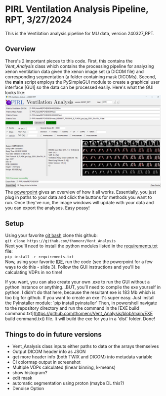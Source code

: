 # PIRL Ventilation Analysis Pipeline, RPT, 3/27/2024
This is the Ventilation analysis pipeline for MU data, version 240327_RPT.

## Overview
There's 2 important pieces to this code. First, this contains the *Vent_Analysis* class which contains the processing pipeline for analyzing xenon ventilation data given the xenon image set (a DICOM file) and corresponding segmentation (a folder containing mask DICOMs). Second, the __main__ script employs the PySimpleGUI module to create a graphical user interface [GUI] so the data can be processed easily. Here's what the GUI looks like:
![alt text](https://github.com/thomenr/Vent_Analysis/blob/main/GUI.png)
The [powerpoint](https://github.com/thomenr/Vent_Analysis/blob/main/Vent_Analysis.pptx) gives an overview of how it all works. Essentially, you just plug in paths to your data and click the buttons for methods you want to run. Once they've run, the image windows will update with your data and you can export the analyses. Easy peasy!

## Setup
Using your favorite [git bash](https://git-scm.com/downloads) clone this github:  
`git clone https://github.com/thomenr/Vent_Analysis`  
Next you'll need to install the python modules listed in the [requirements.txt](https://github.com/thomenr/Vent_Analysis/blob/main/requirements.txt) file:  
`pip install -r requirements.txt`  
Now, using your favorite [IDE](https://code.visualstudio.com/download), run the code (see the powerpoint for a few ways to do this - slide 3).
Follow the GUI instructions and you'll be calculating VDPs in no time!  

If you want, you can also create your own .exe to run the GUI without a python instance or anything...BUT, you'll need to compile the exe yourself in python. I didn't do that here, because the resultant exe is 183 Mb which is too big for github. If you want to create an exe it's super easy. Just install the PyInstaller module:
`pip install pyinstaller'
Then, in powershell navigate to the repository directory and run the command in the [EXE build command.txt](https://github.com/thomenr/Vent_Analysis/blob/main/EXE build command.txt) file. It will build the exe for you in a 'dist' folder. Done!


## Things to do in future versions
 - Vent_Analysis class inputs either paths to data or the arrays themselves
 - Output DICOM header info as JSON
 - get more header info (both TWIX and DICOM) into metadata variable
 - CI colormap output in screenshot
 - Multiple VDPs calculated (linear binning, k-means)
 - show histogram?
 - edit mask
 - automatic segmentation using proton (maybe DL this?)
 - Denoise Option